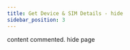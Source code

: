 ```yaml
---
title: Get Device & SIM Details - hide
sidebar_position: 3
---
```


content commented. hide page
<!-- 

<div className="row">
    <div className="col col--7">
        <p className="Get-link"><span className="get">GET</span> <em>https://link.monoz.io/api/v1/{ORG-ID}/Device/Sim/Detail/{ICCID}</em></p>
        Returns the device & sim details & data consumed by the sim for last 30 days from current date. 
        
        ##### Args
        <div className="card">
            <div className="card__body">
                <div className="row mb-2">
                    <div className="col col--4"><code>ORG-ID</code></div>
                    <div className="col col--8">The unique ID assigned to your organisation</div>
                </div>
                <div className="row">
                    <div className="col col--4"><code>ICCID</code></div>
                    <div className="col col--8">Unique ICCID of target device</div>
                </div>
            </div>
        </div>
        <br/>
        ##### Response
        <details>
            <summary>
                <div> <div class="error_200 HTTPStatus "><span class="HTTPStatus-chit"></span></div>200</div>
                <small>Ok <small className="text-gray">Success</small></small>
            </summary>
            ###### Response Body
            <div className="response_details">
                <strong> Name</strong>&nbsp;&nbsp;  <small className="text-gray">string</small> 
                <p>Device name as registered in monoZ:Link</p>
            </div>
            <div className="response_details">
                <strong> ICCID</strong>&nbsp;&nbsp;  <small className="text-gray">string</small> 
                <p>Unique device ID as registered in monoZ:Link</p>
            </div>
            <div className="response_details">
                <strong>IMEILock</strong>&nbsp;&nbsp;  <small className="text-gray">boolean</small> 
                <p>Flag that indicates if SIM is locked to the current device IMEI.</p>
            </div>
            <div className="response_details">
                <strong>ActivationDate</strong>&nbsp;&nbsp;  <small className="text-gray">timestamp</small> 
                <p>The date when the SIM card was activated</p>
            </div>
            <div className="response_details">
                <strong>ExpiryDate</strong>&nbsp;&nbsp;  <small className="text-gray">timestamp</small> 
                <p>The date when the SIM card shall be expired</p>
            </div>
            <div className="response_details">
                <strong>Status</strong>&nbsp;&nbsp;  <small className="text-gray">integer</small> 
                <p>Status of the SIM/Device. A SIM can be enabled (active) or disabled (deactivated)</p>
            </div>
            <div className="response_details">
                <strong>MessageCount</strong>&nbsp;&nbsp;  <small className="text-gray">integer</small> 
                <p>Total number of succesful uplink messages from the device</p>
            </div>
            <div className="response_details">
                <strong>DLMessageCount</strong>&nbsp;&nbsp;  <small className="text-gray">integer</small> 
                <p>Total number of Downlink messages from monoZ:Link to device</p>
            </div>
            <div className="response_details">
                <strong>Volume</strong>&nbsp;&nbsp;  <small className="text-gray">integer</small> 
                <p>The remaining data volume of the SIM/device</p>
            </div>
            <div className="response_details">
                <strong>CreatedDate</strong>&nbsp;&nbsp;  <small className="text-gray">timestamp</small> 
                <p>Date of regisration of device in monoZ:Link</p>
            </div>
            <div className="response_details">
                <strong>UpdatedDate</strong>&nbsp;&nbsp;  <small className="text-gray">timestamp</small> 
                <p>Date of last update of the device in monoZ:Link</p>
            </div>
        </details> 
        <div className="Block-error">
            <div className="error_block_400">
                <summary className="border-bottom">
                    <div className="summery-error"> 
                        <div><code class="HTTPStatus  error_404"><span class="HTTPStatus-chit"></span></code>400</div>
                        <small>Invalid <small className="text-gray">If the input value is not correct format</small></small>
                    </div>
                </summary>
            </div>
            <div className="error_block_400">
                <summary className="border-bottom">
                    <div className="summery-error"> 
                        <div><code class="HTTPStatus  error_404"><span class="HTTPStatus-chit"></span></code>401</div>
                        <small>Unauthorized <small className="text-gray">If the API Key is wrong or there is no permission to access the requested data.</small></small>
                    </div>
                </summary>
            </div>
            <div className="error_block_400">
                <summary className="border-bottom">
                    <div className="summery-error"> 
                        <div><code class="HTTPStatus  error_404"><span class="HTTPStatus-chit"></span></code>404</div>
                        <small>Not Found <small className="text-gray">If the specified ICCID was not found in the system.</small></small>
                    </div>
                </summary>
            </div>
            <div className="error_block_400">
                <summary className="border-bottom">
                    <div className="summery-error"> 
                        <div><code class="HTTPStatus  error_404"><span class="HTTPStatus-chit"></span></code>500</div>
                        <small>Server Error <small className="text-gray">As described in Message field.</small></small>
                    </div>
                </summary>
            </div>
        </div>
    </div>
    <div className="col col--5">
        <div className="sticky">
            ##### cURL
            ```jsx
                curl --location 'https://link.monoz.io/api/v1/mti/Device/Sim/Detail/1234567890\
                --header X-API-Key: abcdefgh123456
            ```
            ##### Response
            ```jsx
            {
                "Error": false,
                "Message": "FetchSuccess",
                "StatusCode": 200,
                "Data": {
                    "Name": "Device name as registeres in monoZ:Link",
                    "ICCID": "Unique device ID as registered in monoZ:Link",
                    "IMEILock": "Flag that indicates if SIM is locked to the current device IMEI.",
                    "ActivationDate": "The date when the SIM card was activated",
                    "ExpiryDate": "The date when the SIM card shall be expired",
                    "Status": "Status of the SIM/Device. A SIM can be enabled (active) or disabled (deactivated)",
                    "MessageCount": "Total number of succesful uplink messages from the device",
                    "DLMessageCount": "Total number of Downlink messages from monoZ:Link to device",
                    "Volume": "The remaining data volume of the SIM/device"
                    "CreatedDate": "Date of regisration of device in monoZ:Link",
                    "UpdatedDate": "Date of last update of the device in monoZ:Link"
                }
            }
            ```
        </div>
    </div>
</div>

 -->